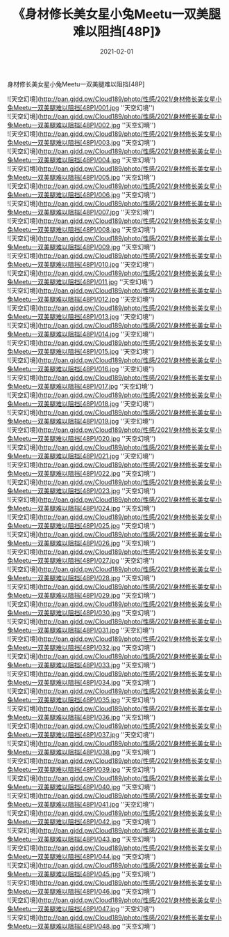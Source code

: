﻿---
layout: post
title:  《身材修长美女星小兔Meetu一双美腿难以阻挡[48P]》
date:   2021-02-01
img: http://pan.gjdd.pw/Cloud189/photo/性感/2021/身材修长美女星小兔Meetu一双美腿难以阻挡[48P]/000.jpg
categories: [美女, 性感, 泳衣]
---

身材修长美女星小兔Meetu一双美腿难以阻挡[48P]



![天空幻境](http://pan.gjdd.pw/Cloud189/photo/性感/2021/身材修长美女星小兔Meetu一双美腿难以阻挡[48P]/001.jpg ''天空幻境'') <br>
![天空幻境](http://pan.gjdd.pw/Cloud189/photo/性感/2021/身材修长美女星小兔Meetu一双美腿难以阻挡[48P]/002.jpg ''天空幻境'') <br>
![天空幻境](http://pan.gjdd.pw/Cloud189/photo/性感/2021/身材修长美女星小兔Meetu一双美腿难以阻挡[48P]/003.jpg ''天空幻境'') <br>
![天空幻境](http://pan.gjdd.pw/Cloud189/photo/性感/2021/身材修长美女星小兔Meetu一双美腿难以阻挡[48P]/004.jpg ''天空幻境'') <br>
![天空幻境](http://pan.gjdd.pw/Cloud189/photo/性感/2021/身材修长美女星小兔Meetu一双美腿难以阻挡[48P]/005.jpg ''天空幻境'') <br>
![天空幻境](http://pan.gjdd.pw/Cloud189/photo/性感/2021/身材修长美女星小兔Meetu一双美腿难以阻挡[48P]/006.jpg ''天空幻境'') <br>
![天空幻境](http://pan.gjdd.pw/Cloud189/photo/性感/2021/身材修长美女星小兔Meetu一双美腿难以阻挡[48P]/007.jpg ''天空幻境'') <br>
![天空幻境](http://pan.gjdd.pw/Cloud189/photo/性感/2021/身材修长美女星小兔Meetu一双美腿难以阻挡[48P]/008.jpg ''天空幻境'') <br>
![天空幻境](http://pan.gjdd.pw/Cloud189/photo/性感/2021/身材修长美女星小兔Meetu一双美腿难以阻挡[48P]/009.jpg ''天空幻境'') <br>
![天空幻境](http://pan.gjdd.pw/Cloud189/photo/性感/2021/身材修长美女星小兔Meetu一双美腿难以阻挡[48P]/010.jpg ''天空幻境'') <br>
![天空幻境](http://pan.gjdd.pw/Cloud189/photo/性感/2021/身材修长美女星小兔Meetu一双美腿难以阻挡[48P]/011.jpg ''天空幻境'') <br>
![天空幻境](http://pan.gjdd.pw/Cloud189/photo/性感/2021/身材修长美女星小兔Meetu一双美腿难以阻挡[48P]/012.jpg ''天空幻境'') <br>
![天空幻境](http://pan.gjdd.pw/Cloud189/photo/性感/2021/身材修长美女星小兔Meetu一双美腿难以阻挡[48P]/013.jpg ''天空幻境'') <br>
![天空幻境](http://pan.gjdd.pw/Cloud189/photo/性感/2021/身材修长美女星小兔Meetu一双美腿难以阻挡[48P]/014.jpg ''天空幻境'') <br>
![天空幻境](http://pan.gjdd.pw/Cloud189/photo/性感/2021/身材修长美女星小兔Meetu一双美腿难以阻挡[48P]/015.jpg ''天空幻境'') <br>
![天空幻境](http://pan.gjdd.pw/Cloud189/photo/性感/2021/身材修长美女星小兔Meetu一双美腿难以阻挡[48P]/016.jpg ''天空幻境'') <br>
![天空幻境](http://pan.gjdd.pw/Cloud189/photo/性感/2021/身材修长美女星小兔Meetu一双美腿难以阻挡[48P]/017.jpg ''天空幻境'') <br>
![天空幻境](http://pan.gjdd.pw/Cloud189/photo/性感/2021/身材修长美女星小兔Meetu一双美腿难以阻挡[48P]/018.jpg ''天空幻境'') <br>
![天空幻境](http://pan.gjdd.pw/Cloud189/photo/性感/2021/身材修长美女星小兔Meetu一双美腿难以阻挡[48P]/019.jpg ''天空幻境'') <br>
![天空幻境](http://pan.gjdd.pw/Cloud189/photo/性感/2021/身材修长美女星小兔Meetu一双美腿难以阻挡[48P]/020.jpg ''天空幻境'') <br>
![天空幻境](http://pan.gjdd.pw/Cloud189/photo/性感/2021/身材修长美女星小兔Meetu一双美腿难以阻挡[48P]/021.jpg ''天空幻境'') <br>
![天空幻境](http://pan.gjdd.pw/Cloud189/photo/性感/2021/身材修长美女星小兔Meetu一双美腿难以阻挡[48P]/022.jpg ''天空幻境'') <br>
![天空幻境](http://pan.gjdd.pw/Cloud189/photo/性感/2021/身材修长美女星小兔Meetu一双美腿难以阻挡[48P]/023.jpg ''天空幻境'') <br>
![天空幻境](http://pan.gjdd.pw/Cloud189/photo/性感/2021/身材修长美女星小兔Meetu一双美腿难以阻挡[48P]/024.jpg ''天空幻境'') <br>
![天空幻境](http://pan.gjdd.pw/Cloud189/photo/性感/2021/身材修长美女星小兔Meetu一双美腿难以阻挡[48P]/025.jpg ''天空幻境'') <br>
![天空幻境](http://pan.gjdd.pw/Cloud189/photo/性感/2021/身材修长美女星小兔Meetu一双美腿难以阻挡[48P]/026.jpg ''天空幻境'') <br>
![天空幻境](http://pan.gjdd.pw/Cloud189/photo/性感/2021/身材修长美女星小兔Meetu一双美腿难以阻挡[48P]/027.jpg ''天空幻境'') <br>
![天空幻境](http://pan.gjdd.pw/Cloud189/photo/性感/2021/身材修长美女星小兔Meetu一双美腿难以阻挡[48P]/028.jpg ''天空幻境'') <br>
![天空幻境](http://pan.gjdd.pw/Cloud189/photo/性感/2021/身材修长美女星小兔Meetu一双美腿难以阻挡[48P]/029.jpg ''天空幻境'') <br>
![天空幻境](http://pan.gjdd.pw/Cloud189/photo/性感/2021/身材修长美女星小兔Meetu一双美腿难以阻挡[48P]/030.jpg ''天空幻境'') <br>
![天空幻境](http://pan.gjdd.pw/Cloud189/photo/性感/2021/身材修长美女星小兔Meetu一双美腿难以阻挡[48P]/031.jpg ''天空幻境'') <br>
![天空幻境](http://pan.gjdd.pw/Cloud189/photo/性感/2021/身材修长美女星小兔Meetu一双美腿难以阻挡[48P]/032.jpg ''天空幻境'') <br>
![天空幻境](http://pan.gjdd.pw/Cloud189/photo/性感/2021/身材修长美女星小兔Meetu一双美腿难以阻挡[48P]/033.jpg ''天空幻境'') <br>
![天空幻境](http://pan.gjdd.pw/Cloud189/photo/性感/2021/身材修长美女星小兔Meetu一双美腿难以阻挡[48P]/034.jpg ''天空幻境'') <br>
![天空幻境](http://pan.gjdd.pw/Cloud189/photo/性感/2021/身材修长美女星小兔Meetu一双美腿难以阻挡[48P]/035.jpg ''天空幻境'') <br>
![天空幻境](http://pan.gjdd.pw/Cloud189/photo/性感/2021/身材修长美女星小兔Meetu一双美腿难以阻挡[48P]/036.jpg ''天空幻境'') <br>
![天空幻境](http://pan.gjdd.pw/Cloud189/photo/性感/2021/身材修长美女星小兔Meetu一双美腿难以阻挡[48P]/037.jpg ''天空幻境'') <br>
![天空幻境](http://pan.gjdd.pw/Cloud189/photo/性感/2021/身材修长美女星小兔Meetu一双美腿难以阻挡[48P]/038.jpg ''天空幻境'') <br>
![天空幻境](http://pan.gjdd.pw/Cloud189/photo/性感/2021/身材修长美女星小兔Meetu一双美腿难以阻挡[48P]/039.jpg ''天空幻境'') <br>
![天空幻境](http://pan.gjdd.pw/Cloud189/photo/性感/2021/身材修长美女星小兔Meetu一双美腿难以阻挡[48P]/040.jpg ''天空幻境'') <br>
![天空幻境](http://pan.gjdd.pw/Cloud189/photo/性感/2021/身材修长美女星小兔Meetu一双美腿难以阻挡[48P]/041.jpg ''天空幻境'') <br>
![天空幻境](http://pan.gjdd.pw/Cloud189/photo/性感/2021/身材修长美女星小兔Meetu一双美腿难以阻挡[48P]/042.jpg ''天空幻境'') <br>
![天空幻境](http://pan.gjdd.pw/Cloud189/photo/性感/2021/身材修长美女星小兔Meetu一双美腿难以阻挡[48P]/043.jpg ''天空幻境'') <br>
![天空幻境](http://pan.gjdd.pw/Cloud189/photo/性感/2021/身材修长美女星小兔Meetu一双美腿难以阻挡[48P]/044.jpg ''天空幻境'') <br>
![天空幻境](http://pan.gjdd.pw/Cloud189/photo/性感/2021/身材修长美女星小兔Meetu一双美腿难以阻挡[48P]/045.jpg ''天空幻境'') <br>
![天空幻境](http://pan.gjdd.pw/Cloud189/photo/性感/2021/身材修长美女星小兔Meetu一双美腿难以阻挡[48P]/046.jpg ''天空幻境'') <br>
![天空幻境](http://pan.gjdd.pw/Cloud189/photo/性感/2021/身材修长美女星小兔Meetu一双美腿难以阻挡[48P]/047.jpg ''天空幻境'') <br>
![天空幻境](http://pan.gjdd.pw/Cloud189/photo/性感/2021/身材修长美女星小兔Meetu一双美腿难以阻挡[48P]/048.jpg ''天空幻境'') <br>